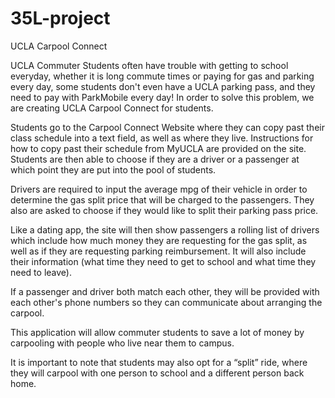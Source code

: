 # 35L-project


UCLA Carpool Connect 

UCLA Commuter Students often have trouble with getting to school everyday, whether it is long commute times or paying for gas and parking every day, some students don't even have a UCLA parking pass, and they need to pay with ParkMobile every day!  In order to solve this problem, we are creating UCLA Carpool Connect for students.

Students go to the Carpool Connect Website where they can copy past their class schedule into a text field, as well as where they live.  Instructions for how to copy past their schedule from MyUCLA are provided on the site.  Students are then able to choose if they are a driver or a passenger at which point they are put into the pool of students.  

Drivers are required to input the average mpg of their vehicle in order to determine the gas split price that will be charged to the passengers.  They also are asked to choose if they would like to split their parking pass price.

Like a dating app, the site will then show passengers a rolling list of drivers which include how much money they are requesting for the gas split, as well as if they are requesting parking reimbursement.  It will also include their information (what time they need to get to school and what time they need to leave).

If a passenger and driver both match each other, they will be provided with each other's phone numbers so they can communicate about arranging the carpool. 

This application will allow commuter students to save a lot of money by carpooling with people who live near them to campus.  

It is important to note that students may also opt for a “split” ride, where they will carpool with one person to school and a different person back home.
